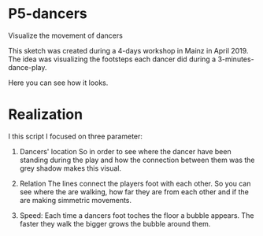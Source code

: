 # P5-dancers

Visualize the movement of dancers

This sketch was created during a 4-days workshop in Mainz in April 2019. 
The idea was visualizing the footsteps each dancer did during a 3-minutes-dance-play.

Here you can see how it looks.


#
<h1>Realization</h1>

I this script I focused on three parameter:

1. Dancers' location
So in order to see where the dancer have been standing during the play and how the connection between them was the grey shadow makes this visual.


2. Relation
The lines connect the players foot with each other. So you can see where the are walking, how far they are from each other and if the are making simmetric movements.

3. Speed:
Each time a dancers foot toches the floor a bubble appears. The faster they walk the bigger grows the bubble around them.


